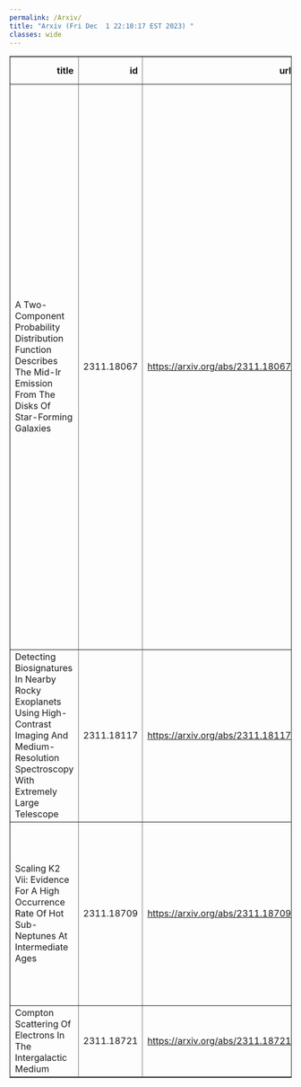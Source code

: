 ```yaml
---
permalink: /Arxiv/
title: "Arxiv (Fri Dec  1 22:10:17 EST 2023) "
classes: wide
---
```

<table border="1" class="dataframe">
  <thead>
    <tr style="text-align: right;">
      <th>title</th>
      <th>id</th>
      <th>url</th>
      <th>authors</th>
      <th>Local Authors</th>
    </tr>
  </thead>
  <tbody>
    <tr>
      <td>A Two-Component Probability Distribution Function Describes The Mid-Ir   Emission From The Disks Of Star-Forming Galaxies</td>
      <td>2311.18067</td>
      <td><a href="https://arxiv.org/abs/2311.18067" target="_blank">https://arxiv.org/abs/2311.18067</a></td>
      <td>Debosmita Pathak, Adam K. Leroy, Todd A. Thompson, Laura A. Lopez, Francesco Belfiore, Mederic Boquien, Daniel A. Dale, Simon C. O. Glover, Ralf S. Klessen, Eric W. Koch, Erik Rosolowsky, Karin M. Sandstrom, Eva Schinnerer, Rowan Smith, Jiayi Sun, Jessica Sutter, Thomas G. Williams, Frank Bigiel, Yixian Cao, Jeremy Chastenet, Melanie Chevance, Ryan Chown, Eric Emsellem, Christopher M. Faesi, Kirsten L. Larson, Janice C. Lee, Sharon Meidt, Eve C. Ostriker, Lise Ramambason, Sumit K. Sarbadhicary, David A. Thilker</td>
      <td>Adam Leroy, Debosmita Pathak, Laura Lopez, Ryan Chown, Sumit Sarbadhicary, Todd A. Thompson, Todd Thompson</td>
    </tr>
    <tr>
      <td>Detecting Biosignatures In Nearby Rocky Exoplanets Using High-Contrast   Imaging And Medium-Resolution Spectroscopy With Extremely Large Telescope</td>
      <td>2311.18117</td>
      <td><a href="https://arxiv.org/abs/2311.18117" target="_blank">https://arxiv.org/abs/2311.18117</a></td>
      <td>Huihao Zhang, Ji Wang, Michael K. Plummer</td>
      <td>Ji Wang, Michael Plummer</td>
    </tr>
    <tr>
      <td>Scaling K2 Vii: Evidence For A High Occurrence Rate Of Hot Sub-Neptunes   At Intermediate Ages</td>
      <td>2311.18709</td>
      <td><a href="https://arxiv.org/abs/2311.18709" target="_blank">https://arxiv.org/abs/2311.18709</a></td>
      <td>Jessie L. Christiansen, Jon K. Zink, Kevin K. Hardegree-Ullman, Rachel B. Fernandes, Philip F. Hopkins, Luisa M. Rebull, Kiersten M. Boley, Galen J. Bergsten, Sakhee Bhure</td>
      <td>Kiersten Boley</td>
    </tr>
    <tr>
      <td>Compton Scattering Of Electrons In The Intergalactic Medium</td>
      <td>2311.18721</td>
      <td><a href="https://arxiv.org/abs/2311.18721" target="_blank">https://arxiv.org/abs/2311.18721</a></td>
      <td>Yuanyuan Yang, Heyang Long, Christopher M. Hirata</td>
      <td>Heyang Long</td>
    </tr>
  </tbody>
</table>